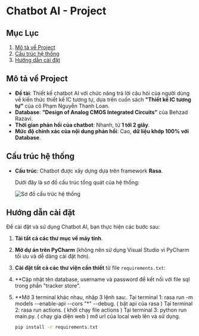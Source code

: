 
# Chatbot AI - Project

## Mục Lục
1. [Mô tả về Project](#mô-tả-về-project)
2. [Cấu trúc hệ thống](#cấu-trúc-hệ-thống)
3. [Hướng dẫn cài đặt](#hướng-dẫn-cài-đặt)

## Mô tả về Project

- **Đề tài**: Thiết kế chatbot AI với chức năng trả lời câu hỏi của người dùng về kiến thức thiết kế IC tương tự, dựa trên cuốn sách **"Thiết kế IC tương tự"** của cô Phạm Nguyễn Thanh Loan.
- **Database**: **"Design of Analog CMOS Integrated Circuits”** của Behzad Razavi.
- **Thời gian phản hồi của chatbot**: Nhanh, từ **1 tới 2 giây**.
- **Mức độ chính xác của nội dung phản hồi**: Cao, **dữ liệu khớp 100% với Database**.

## Cấu trúc hệ thống

- **Cấu trúc**: Chatbot được xây dựng dựa trên framework **Rasa**.

  Dưới đây là sơ đồ cấu trúc tổng quát của hệ thống:

  ![Sơ đồ cấu trúc hệ thống](./images/system_diagram.png)

## Hướng dẫn cài đặt

Để cài đặt và sử dụng Chatbot AI, bạn thực hiện các bước sau:

1. **Tải tất cả các thư mục về máy tính**.
   
2. **Mở dự án trên PyCharm** (không nên sử dụng Visual Studio vì PyCharm tối ưu và dễ dàng cài đặt hơn).

3. **Cài đặt tất cả các thư viện cần thiết** từ file `requirements.txt`:

4. **Cập nhật tên database, username và password để kết nối với file sql trong phần "tracker store".

5. **Mở 3 terminal khác nhau, nhập 3 lệnh sau:.
Tại terminal 1: rasa run -m models --enable-api --cors "*" --debug. ( bật api của rasa ) 
Tại terminal 2: rasa run actions. ( khởi chạy file actions )
Tại terminal 3: python run main.py. ( chạy gia diện web ) 
mở url của local web lên và sử dụng.
   ```bash
   pip install -r requirements.txt
